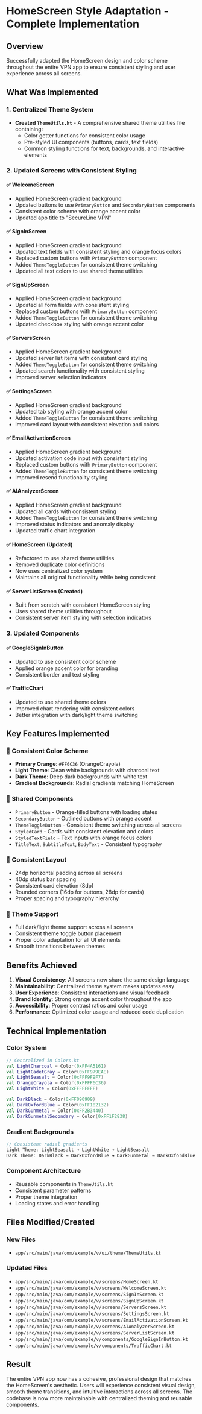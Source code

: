 # HomeScreen Style Adaptation - Complete Implementation

## Overview
Successfully adapted the HomeScreen design and color scheme throughout the entire VPN app to ensure consistent styling and user experience across all screens.

## What Was Implemented

### 1. Centralized Theme System
- **Created `ThemeUtils.kt`** - A comprehensive shared theme utilities file containing:
  - Color getter functions for consistent color usage
  - Pre-styled UI components (buttons, cards, text fields)
  - Common styling functions for text, backgrounds, and interactive elements

### 2. Updated Screens with Consistent Styling

#### ✅ WelcomeScreen
- Applied HomeScreen gradient background
- Updated buttons to use `PrimaryButton` and `SecondaryButton` components
- Consistent color scheme with orange accent color
- Updated app title to "SecureLine VPN"

#### ✅ SignInScreen
- Applied HomeScreen gradient background
- Updated text fields with consistent styling and orange focus colors
- Replaced custom buttons with `PrimaryButton` component
- Added `ThemeToggleButton` for consistent theme switching
- Updated all text colors to use shared theme utilities

#### ✅ SignUpScreen
- Applied HomeScreen gradient background
- Updated all form fields with consistent styling
- Replaced custom buttons with `PrimaryButton` component
- Added `ThemeToggleButton` for consistent theme switching
- Updated checkbox styling with orange accent color

#### ✅ ServersScreen
- Applied HomeScreen gradient background
- Updated server list items with consistent card styling
- Added `ThemeToggleButton` for consistent theme switching
- Updated search functionality with consistent styling
- Improved server selection indicators

#### ✅ SettingsScreen
- Applied HomeScreen gradient background
- Updated tab styling with orange accent color
- Added `ThemeToggleButton` for consistent theme switching
- Improved card layout with consistent elevation and colors

#### ✅ EmailActivationScreen
- Applied HomeScreen gradient background
- Updated activation code input with consistent styling
- Replaced custom buttons with `PrimaryButton` component
- Added `ThemeToggleButton` for consistent theme switching
- Improved resend functionality styling

#### ✅ AIAnalyzerScreen
- Applied HomeScreen gradient background
- Updated all cards with consistent styling
- Added `ThemeToggleButton` for consistent theme switching
- Improved status indicators and anomaly display
- Updated traffic chart integration

#### ✅ HomeScreen (Updated)
- Refactored to use shared theme utilities
- Removed duplicate color definitions
- Now uses centralized color system
- Maintains all original functionality while being consistent

#### ✅ ServerListScreen (Created)
- Built from scratch with consistent HomeScreen styling
- Uses shared theme utilities throughout
- Consistent server item styling with selection indicators

### 3. Updated Components

#### ✅ GoogleSignInButton
- Updated to use consistent color scheme
- Applied orange accent color for branding
- Consistent border and text styling

#### ✅ TrafficChart
- Updated to use shared theme colors
- Improved chart rendering with consistent colors
- Better integration with dark/light theme switching

## Key Features Implemented

### 🎨 Consistent Color Scheme
- **Primary Orange**: `#FF6C36` (OrangeCrayola)
- **Light Theme**: Clean white backgrounds with charcoal text
- **Dark Theme**: Deep dark backgrounds with white text
- **Gradient Backgrounds**: Radial gradients matching HomeScreen

### 🔧 Shared Components
- `PrimaryButton` - Orange-filled buttons with loading states
- `SecondaryButton` - Outlined buttons with orange accent
- `ThemeToggleButton` - Consistent theme switching across all screens
- `StyledCard` - Cards with consistent elevation and colors
- `StyledTextField` - Text inputs with orange focus colors
- `TitleText`, `SubtitleText`, `BodyText` - Consistent typography

### 📱 Consistent Layout
- 24dp horizontal padding across all screens
- 40dp status bar spacing
- Consistent card elevation (8dp)
- Rounded corners (16dp for buttons, 28dp for cards)
- Proper spacing and typography hierarchy

### 🌙 Theme Support
- Full dark/light theme support across all screens
- Consistent theme toggle button placement
- Proper color adaptation for all UI elements
- Smooth transitions between themes

## Benefits Achieved

1. **Visual Consistency**: All screens now share the same design language
2. **Maintainability**: Centralized theme system makes updates easy
3. **User Experience**: Consistent interactions and visual feedback
4. **Brand Identity**: Strong orange accent color throughout the app
5. **Accessibility**: Proper contrast ratios and color usage
6. **Performance**: Optimized color usage and reduced code duplication

## Technical Implementation

### Color System
```kotlin
// Centralized in Colors.kt
val LightCharcoal = Color(0xFF4A5161)
val LightCadetGray = Color(0xFF979EAE)
val LightSeasalt = Color(0xFFF9F9F7)
val OrangeCrayola = Color(0xFFFF6C36)
val LightWhite = Color(0xFFFFFFFF)

val DarkBlack = Color(0xFF090909)
val DarkOxfordBlue = Color(0xFF182132)
val DarkGunmetal = Color(0xFF2B3440)
val DarkGunmetalSecondary = Color(0xFF1F2838)
```

### Gradient Backgrounds
```kotlin
// Consistent radial gradients
Light Theme: LightSeasalt → LightWhite → LightSeasalt
Dark Theme: DarkBlack → DarkOxfordBlue → DarkGunmetal → DarkOxfordBlue → DarkBlack
```

### Component Architecture
- Reusable components in `ThemeUtils.kt`
- Consistent parameter patterns
- Proper theme integration
- Loading states and error handling

## Files Modified/Created

### New Files
- `app/src/main/java/com/example/v/ui/theme/ThemeUtils.kt`

### Updated Files
- `app/src/main/java/com/example/v/screens/HomeScreen.kt`
- `app/src/main/java/com/example/v/screens/WelcomeScreen.kt`
- `app/src/main/java/com/example/v/screens/SignInScreen.kt`
- `app/src/main/java/com/example/v/screens/SignUpScreen.kt`
- `app/src/main/java/com/example/v/screens/ServersScreen.kt`
- `app/src/main/java/com/example/v/screens/SettingsScreen.kt`
- `app/src/main/java/com/example/v/screens/EmailActivationScreen.kt`
- `app/src/main/java/com/example/v/screens/AIAnalyzerScreen.kt`
- `app/src/main/java/com/example/v/screens/ServerListScreen.kt`
- `app/src/main/java/com/example/v/components/GoogleSignInButton.kt`
- `app/src/main/java/com/example/v/components/TrafficChart.kt`

## Result
The entire VPN app now has a cohesive, professional design that matches the HomeScreen's aesthetic. Users will experience consistent visual design, smooth theme transitions, and intuitive interactions across all screens. The codebase is now more maintainable with centralized theming and reusable components.